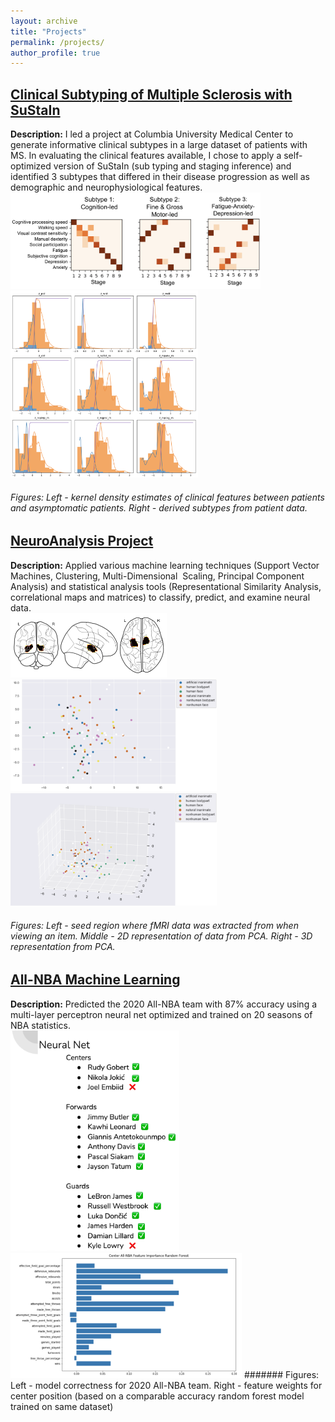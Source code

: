 ```yaml
---
layout: archive
title: "Projects"
permalink: /projects/
author_profile: true
---
```


## [Clinical Subtyping of Multiple Sclerosis with SuStaIn](https://github.com/LeavittLabCUMC/SuStaIn_Clustering)
**Description:** I led a project at Columbia University Medical Center to generate informative clinical subtypes in a large dataset of patients with MS. In evaluating the clinical features available, I chose to apply a self-optimized version of SuStaIn (sub typing and staging inference) and identified 3 subtypes that differed in their disease progression as well as demographic and neurophysiological features.
<br/>
<img src='/images/clinical_subtypes.png' width ='400'>
<img src='/images/KDE_clinical_features.png' width='300'>
###### Figures: Left - kernel density estimates of clinical features between patients and asymptomatic patients. Right - derived subtypes from patient data. 



## [NeuroAnalysis Project](https://github.com/alexander-ratzan/2020-NeuroAnalysis-Project)
**Description:** Applied various machine learning techniques (Support Vector Machines, Clustering, Multi-Dimensional  Scaling, Principal Component Analysis) and statistical analysis tools (Representational Similarity Analysis, correlational maps and matrices) to classify, predict, and examine neural data.
<br/>
<img src='/images/PPA.png' width='250'>
<br/>
<img src='/images/2D_PPA.png' width='330'>
<img src='/images/3D_PPA.png' width='330'>
###### Figures: Left - seed region where fMRI data was extracted from when viewing an item. Middle - 2D representation of data from PCA. Right - 3D representation from PCA.



## [All-NBA Machine Learning](https://github.com/alexander-ratzan/NBA-Machine-Learning)
**Description:** Predicted the 2020 All-NBA team with 87% accuracy using a multi-layer perceptron neural net optimized and trained on 20 seasons of NBA statistics.
<br/>
<img src='/images/NN_NBA_performance.png' width='270'>
<img src='/images/center_feature_performance.png' width='370'>
####### Figures: Left - model correctness for 2020 All-NBA team. Right - feature weights for center position (based on a comparable accuracy random forest model trained on same dataset) 

<!--
{% include base_path %}

{% for post in site.projects reversed %}
  {% include archive-single.html %}
{% endfor %}
-->

